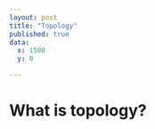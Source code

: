 ```yaml
---
layout: post
title: "Topology"
published: true
data:
  x: 1500
  y: 0

---
```


# What is topology?
